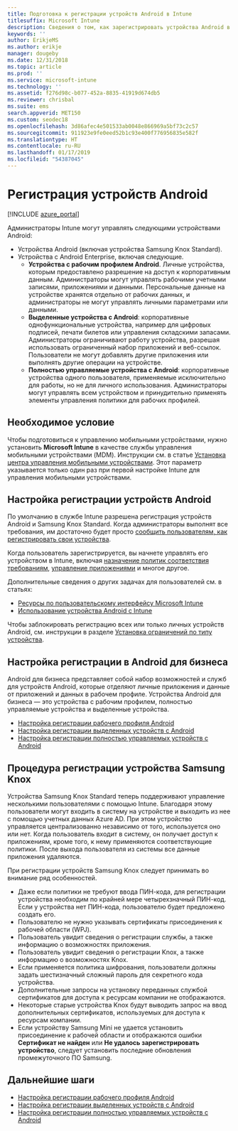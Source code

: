 ```yaml
---
title: Подготовка к регистрации устройств Android в Intune
titlesuffix: Microsoft Intune
description: Сведения о том, как зарегистрировать устройства Android в Intune.
keywords: ''
author: ErikjeMS
ms.author: erikje
manager: dougeby
ms.date: 12/31/2018
ms.topic: article
ms.prod: ''
ms.service: microsoft-intune
ms.technology: ''
ms.assetid: f276d98c-b077-452a-8835-41919d674db5
ms.reviewer: chrisbal
ms.suite: ems
search.appverid: MET150
ms.custom: seodec18
ms.openlocfilehash: 3d86afec4e501533ab0048e866969a5bf73c2c57
ms.sourcegitcommit: 911923e9fe0eed52b1c93e400f776956835e582f
ms.translationtype: HT
ms.contentlocale: ru-RU
ms.lasthandoff: 01/17/2019
ms.locfileid: "54387045"
---
```

# <a name="enroll-android-devices"></a>Регистрация устройств Android

[!INCLUDE [azure_portal](./includes/azure_portal.md)]

Администраторы Intune могут управлять следующими устройствами Android:
- Устройства Android (включая устройства Samsung Knox Standard).
- Устройства с Android Enterprise, включая следующие.
    - **Устройства с рабочим профилем Android**. Личные устройства, которым предоставлено разрешение на доступ к корпоративным данным. Администраторы могут управлять рабочими учетными записями, приложениями и данными. Персональные данные на устройстве хранятся отдельно от рабочих данных, и администраторы не могут управлять личными параметрами или данными. 
    - **Выделенные устройства с Android**: корпоративные однофункциональные устройства, например для цифровых подписей, печати билетов или управления складскими запасами. Администраторы ограничивают работу устройства, разрешая использовать ограниченный набор приложений и веб-ссылок. Пользователи не могут добавлять другие приложения или выполнять другие операции на устройстве.
    - **Полностью управляемые устройства c Android**: корпоративные устройства одного пользователя, применяемые исключительно для работы, но не для личного использования. Администраторы могут управлять всем устройством и принудительно применять элементы управления политики для рабочих профилей. 

## <a name="prerequisite"></a>Необходимое условие

Чтобы подготовиться к управлению мобильными устройствами, нужно установить **Microsoft Intune** в качестве службы управления мобильными устройствами (MDM). Инструкции см. в статье [Установка центра управления мобильными устройствами](mdm-authority-set.md). Этот параметр указывается только один раз при первой настройке Intune для управления мобильными устройствами.

## <a name="set-up-android-enrollment"></a>Настройка регистрации устройств Android

По умолчанию в службе Intune разрешена регистрация устройств Android и Samsung Knox Standard. Когда администраторы выполнят все требования, им достаточно будет просто [сообщить пользователям, как регистрировать свои устройства](/intune-user-help/enroll-your-device-in-intune-android).

Когда пользователь зарегистрируется, вы начнете управлять его устройством в Intune, включая [назначение политик соответствия требованиям](compliance-policy-create-android.md), [управление приложениями](app-management.md) и многое другое.

Дополнительные сведения о других задачах для пользователей см. в статьях:

- [Ресурсы по пользовательскому интерфейсу Microsoft Intune](end-user-educate.md)
- [Использование устройства Android с Intune](https://docs.microsoft.com/intune-user-help/using-your-android-device-with-intune)

Чтобы заблокировать регистрацию всех или только личных устройств Android, см. инструкции в разделе [Установка ограничений по типу устройства](enrollment-restrictions-set.md).

## <a name="set-up-android-enterprise-enrollment"></a>Настройка регистрации в Android для бизнеса

Android для бизнеса представляет собой набор возможностей и служб для устройств Android, которые отделяют личные приложения и данные от приложений и данных в рабочем профиле. Устройства Android для бизнеса — это устройства с рабочим профилем, полностью управляемые устройства и выделенные устройства. 

- [Настройка регистрации рабочего профиля Android](android-work-profile-enroll.md)
- [Настройка регистрации выделенных устройств с Android](android-kiosk-enroll.md)
- [Настройка регистрации полностью управляемых устройств с Android](android-fully-managed-enroll.md)

## <a name="end-user-experience-when-enrolling-a-samsung-knox-device"></a>Процедура регистрации устройства Samsung Knox

Устройства Samsung Knox Standard теперь поддерживают управление несколькими пользователями с помощью Intune. Благодаря этому пользователи могут входить в систему на устройстве и выходить из нее с помощью учетных данных Azure AD. При этом устройство управляется централизованно независимо от того, используется оно или нет. Когда пользователь входит в систему, он получает доступ к приложениям, кроме того, к нему применяются соответствующие политики. После выхода пользователя из системы все данные приложения удаляются.

При регистрации устройств Samsung Knox следует принимать во внимание ряд особенностей.
-   Даже если политики не требуют ввода ПИН-кода, для регистрации устройства необходим по крайней мере четырехзначный ПИН-код. Если у устройства нет ПИН-кода, пользователю будет предложено создать его.
-   Пользователю не нужно указывать сертификаты присоединения к рабочей области (WPJ).
-   Пользователь увидит сведения о регистрации службы, а также информацию о возможностях приложения.
-   Пользователь увидит сведения о регистрации Knox, а также информацию о возможностях Knox.
-   Если применяется политика шифрования, пользователи должны задать шестизначный сложный пароль для секретного кода устройства.
-   Дополнительные запросы на установку переданных службой сертификатов для доступа к ресурсам компании не отображаются.
- Некоторые старые устройства Knox будут выводить запрос на ввод дополнительных сертификатов, используемых для доступа к ресурсам компании.
- Если устройству Samsung Mini не удается установить присоединение к рабочей области и отображаются ошибки **Сертификат не найден** или **Не удалось зарегистрировать устройство**, следует установить последние обновления промежуточного ПО Samsung.

## <a name="next-steps"></a>Дальнейшие шаги

- [Настройка регистрации рабочего профиля Android](android-work-profile-enroll.md)
- [Настройка регистрации выделенных устройств с Android](android-kiosk-enroll.md)
- [Настройка регистрации полностью управляемых устройств с Android](android-fully-managed-enroll.md)
